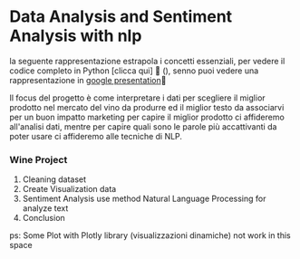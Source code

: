 # Data Analysis and Sentiment Analysis with nlp
la seguente rappresentazione estrapola i concetti essenziali, per vedere il codice completo in Python [clicca qui] :small_blue_diamond: (), senno puoi vedere una rappresentazione in [google presentation](https://docs.google.com/presentation/d/15xcLOsAlaafO6LvSy9XRyjX7a-JPYaXHCRBXGUfrZLk/edit?usp=sharing):green_apple:

Il focus del progetto è come interpretare i dati per scegliere il miglior prodotto nel mercato del vino da produrre ed il miglior testo da associarvi per un buon impatto marketing 
per capire il miglior prodotto ci affideremo all'analisi dati, mentre per capire quali sono le parole più accattivanti da poter usare ci affideremo  alle tecniche di NLP. 
<br>

### Wine Project
1) Cleaning dataset
2) Create Visualization data
3) Sentiment Analysis use method Natural Language Processing for analyze text 
4) Conclusion

ps: Some Plot with Plotly library (visualizzazioni dinamiche) not work in this space
